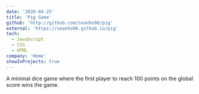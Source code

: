 ```yaml
---
date: '2020-04-25'
title: 'Pig Game'
github: 'http://github.com/seanho96/pig'
external: 'https://seanho96.github.io/pig'
tech:
  - JavaScript
  - CSS
  - HTML
company: 'Home'
showInProjects: true
---
```


A minimal dice game where the first player to reach 100 points on the global score wins the game.
